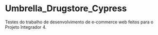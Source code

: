 # Umbrella_Drugstore_Cypress

Testes do trabalho de desenvolvimento de e-commerce web feitos para o Projeto Integrador 4. 
